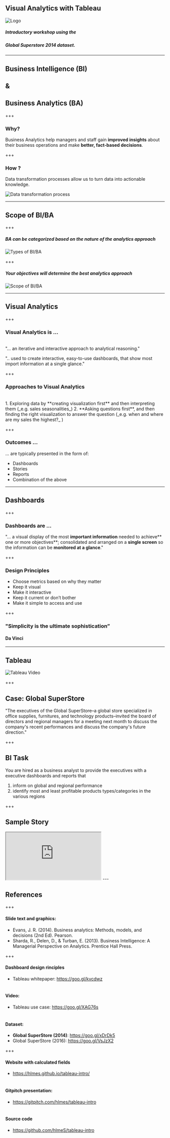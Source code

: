## Visual Analytics with Tableau
![Logo](assets/tableau.png)
##### Introductory workshop using the
##### Global Superstore 2014 dataset.

---

## Business Intelligence (BI)
## &
## Business Analytics (BA)

+++

### Why?

Business Analytics help managers and staff gain **improved insights** about their business operations and make **better, fact-based decisions**.

+++


### How ?

Data transformation processes allow us to turn data into actionable knowledge.

![Data transformation process](assets/data_to_knowledge.png)

---

## Scope of BI/BA

+++

##### BA can be categorized based on the nature of the analytics approach
![Types of BI/BA](assets/BA_types.png)

+++

##### Your objectives will determine the best analytics approach
![Scope of BI/BA](assets/BA_scope_nobg.png)

---
## Visual Analytics

+++
### Visual Analytics is ...
<br>
"... an iterative and interactive
approach to analytical reasoning."

".. used to create interactive,
easy-to-use dashboards,
that show most import information
at a single glance."

+++
### Approaches to Visual Analytics

<br>
1. Exploring data by **creating visualization first** and then interpreting them (_e.g. sales seasonalities_)
2. **Asking questions first**, and then finding the right visualization to answer the question (_e.g. when and where are my sales the highest?_ )

+++

### Outcomes ...

... are typically presented in the form of:

* Dashboards
* Stories
* Reports
* Combination of the above


---

## Dashboards

+++

### Dashboards are ...

"... a visual display of the most **important information** needed to achieve** one or more objectives**;
consolidated and arranged on a **single screen** so the information can be **monitored at a glance**."

+++

### Design Principles

* Choose metrics based on why they matter
* Keep it visual
* Make it interactive
* Keep it current or don’t bother
* Make it simple to access and use

+++

### "Simplicity is the ultimate sophistication”
#### Da Vinci


---

## Tableau

![Tableau Video](https://www.youtube.com/embed/lAI5PoBVfQk)

+++
## Case: Global SuperStore

"The executives of the Global SuperStore–a global store specialized in office supplies, furnitures, and technology products–invited the board of directors and regional managers for a meeting next month to discuss the company's recent performances and discuss the company's future direction."


+++
## BI Task

You are hired as a business analyst to provide the executives with a executive dashboards and reports that

1. inform on global and regional performance
2. identify most and least profitable products types/categories in the various regions

+++
## Sample Story

<iframe src="https://public.tableau.com/views/VisualAnalytics_Intro_Tableau_Demo_V1_0/ProfitabilityAnalysisStory?:embed=y&:display_count=yes&publish=yes" ></iframe>
---

## References

+++

#### Slide text and graphics:

* Evans, J. R. (2014). Business analytics: Methods, models, and decisions (2nd Ed). Pearson.
* Sharda, R., Delen, D., & Turban, E. (2013). Business Intelligence: A Managerial Perspective on Analytics. Prentice Hall Press.

+++

#### Dashboard design rinciples
* Tableau whitepaper: https://goo.gl/kvcdwz
<br><br>

#### Video:
* Tableau use case: https://goo.gl/XAG76s
<br><br>

#### Dataset:
* **Global SuperStore (2014)**: https://goo.gl/xDrDk5
* Global SuperStore (2016): https://goo.gl/VsJzX2

+++

#### Website with calculated fields
* https://hlmes.github.io/tableau-intro/
<br><br>
#### Gitpitch presentation:
* https://gitpitch.com/hlmes/tableau-intro
<br><br>
#### Source code
* https://github.com/hlmeS/tableau-intro
